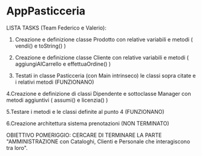 # AppPasticceria
LISTA TASKS (Team Federico e Valerio):

1. Creazione e definizione classe Prodotto con relative variabili e metodi ( vendi() e toString() )

2. Creazione e definizione classe Cliente con relative variabili e metodi ( aggiungiAlCarrello e effettuaOrdine() )

3. Testati in classe Pasticceria (con Main intrinseco) le classi sopra citate e i relativi metodi (FUNZIONANO)

4.Creazione e definizione di classi Dipendente e sottoclasse Manager con metodi aggiuntivi ( assumi() e licenzia() )

5.Testare i metodi e le classi definite al punto 4 (FUNZIONANO)

6.Creazione architettura sistema prenotazioni (NON TERMINATO)

OBIETTIVO POMERIGGIO: CERCARE DI TERMINARE LA PARTE "AMMINISTRAZIONE con Cataloghi, Clienti e Personale che interagiscono tra loro".
